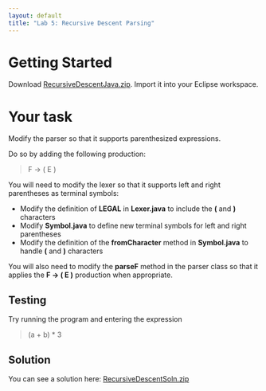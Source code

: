 ```yaml
---
layout: default
title: "Lab 5: Recursive Descent Parsing"
---
```


# Getting Started

Download [RecursiveDescentJava.zip](../lectures/RecursiveDescentJava.zip).  Import it into your Eclipse workspace.

# Your task

Modify the parser so that it supports parenthesized expressions.

Do so by adding the following production:

> F &rarr; ( E )

You will need to modify the lexer so that it supports left and right parentheses as terminal symbols:

* Modify the definition of **LEGAL** in **Lexer.java** to include the **(** and **)** characters
* Modify **Symbol.java** to define new terminal symbols for left and right parentheses
* Modify the definition of the **fromCharacter** method in **Symbol.java** to handle **(** and **)** characters

You will also need to modify the **parseF** method in the parser class so that it applies the **F &rarr; ( E )** production when appropriate.

## Testing

Try running the program and entering the expression

> (a + b) * 3

## Solution

You can see a solution here: [RecursiveDescentSoln.zip](RecursiveDescentSoln.zip)
